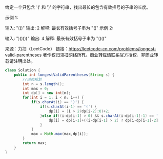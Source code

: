 给定一个只包含 '(' 和 ')' 的字符串，找出最长的包含有效括号的子串的长度。

示例 1:

输入: "(()"
输出: 2
解释: 最长有效括号子串为 "()"
示例 2:

输入: ")()())"
输出: 4
解释: 最长有效括号子串为 "()()"

来源：力扣（LeetCode）
链接：https://leetcode-cn.com/problems/longest-valid-parentheses
著作权归领扣网络所有。商业转载请联系官方授权，非商业转载请注明出处。

```java
class Solution {
    public int longestValidParentheses(String s) {
        //动态规划
        int n = s.length();
        int max = 0;
        int dp[] = new int[n];
        for(int i = 1; i < n; i++) {
            if(s.charAt(i) == ')') {
                if(s.charAt(i-1) == '(') {
                    dp[i] = (i > 2?dp[i-2]:0)+2;
                }else if((i-dp[i-1] > 0) && s.charAt(i-dp[i-1]-1) == '(') {
                    dp[i] = dp[i-1]+((i-dp[i-1] > 2) ? dp[i-dp[i-1]-2] : 0)+2;
                }
            }
            max = Math.max(max,dp[i]);
        }
        return max;
    }
}
```

